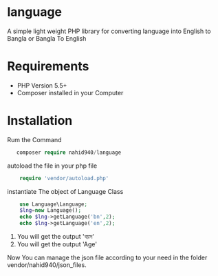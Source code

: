# language
A simple light weight PHP library for converting language into English to Bangla or Bangla To English

# Requirements
* PHP Version 5.5+
* Composer installed in your Computer

# Installation
 Rum the Command 
 ```php
    composer require nahid940/language
```

autoload the file in your php file

```php
    require 'vendor/autoload.php'
```
instantiate The object of Language Class
```php
    use Language\Language;
    $lng=new Language();
    echo $lng->getLanguage('bn',2);
    echo $lng->getLanguage('en',2);
```
1. You will get the output 'বয়স'
2. You will get the output 'Age'

Now You can manage the json file according to your need in the folder vendor/nahid940/json_files.